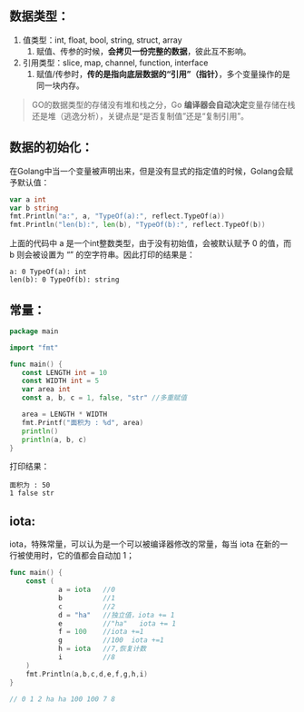 ## 数据类型：

1.  值类型：int, float, bool, string, struct, array
    1. 赋值、传参的时候，**会拷贝一份完整的数据**，彼此互不影响。
2. 引用类型：slice, map, channel, function, interface
    1. 赋值/传参时，**传的是指向底层数据的“引用”（指针）**，多个变量操作的是同一块内存。

> GO的数据类型的存储没有堆和栈之分，Go **编译器会自动决定**变量存储在栈还是堆（逃逸分析），关键点是“是否复制值”还是“复制引用”。
> 

## 数据的初始化：

在Golang中当一个变量被声明出来，但是没有显式的指定值的时候，Golang会赋予默认值：

```go
var a int
var b string
fmt.Println("a:", a, "TypeOf(a):", reflect.TypeOf(a))
fmt.Println("len(b):", len(b), "TypeOf(b):", reflect.TypeOf(b))
```

上面的代码中 a 是一个int整数类型，由于没有初始值，会被默认赋予 0 的值，而 b 则会被设置为 “” 的空字符串。因此打印的结果是：

```
a: 0 TypeOf(a): int
len(b): 0 TypeOf(b): string
```

## 常量：

```go
package main

import "fmt"

func main() {
   const LENGTH int = 10
   const WIDTH int = 5   
   var area int
   const a, b, c = 1, false, "str" //多重赋值

   area = LENGTH * WIDTH
   fmt.Printf("面积为 : %d", area)
   println()
   println(a, b, c)   
}
```

打印结果：

```
面积为 : 50
1 false str
```

## iota:

iota，特殊常量，可以认为是一个可以被编译器修改的常量，每当 iota 在新的一行被使用时，它的值都会自动加 1；

```go
func main() {
    const (
            a = iota   //0
            b          //1
            c          //2
            d = "ha"   //独立值，iota += 1
            e          //"ha"   iota += 1
            f = 100    //iota +=1
            g          //100  iota +=1
            h = iota   //7,恢复计数
            i          //8
    )
    fmt.Println(a,b,c,d,e,f,g,h,i)
}

// 0 1 2 ha ha 100 100 7 8
```
